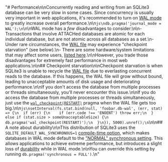 "# Performance\n\nConcurrently reading and writing from an SQLite3 database can be very slow in some cases. Since concurrency is usually very important in web applications, it's recommended to turn on [WAL mode](https://www.sqlite.org/wal.html) to greatly increase overall performance.\n\n```js\ndb.pragma('journal_mode = WAL');\n```\n\nWAL mode has a *few* disadvantages to consider:\n\n- Transactions that involve ATTACHed databases are atomic for each individual database, but are not atomic across all databases as a set.\n- Under rare circumstances, the [WAL file](https://www.sqlite.org/wal.html) may experience \"checkpoint starvation\" (see below).\n- There are some hardware/system limitations that may affect some users, [listed here](https://www.sqlite.org/wal.html).\n\nHowever, you trade those disadvantages for extremely fast performance in most web applications.\n\n## Checkpoint starvation\n\nCheckpoint starvation is when SQLite3 is unable to recycle the [WAL file](https://www.sqlite.org/wal.html) due to everlasting concurrent reads to the database. If this happens, the WAL file will grow without bound, leading to unacceptable amounts of disk usage and deteriorating performance.\n\nIf you don't access the database from multiple processes or threads simultaneously, you'll never encounter this issue.\n\nIf you do access the database from multiple processes or threads simultaneously, just use the [`wal_checkpoint(RESTART)`](https://www.sqlite.org/pragma.html#pragma_wal_checkpoint) pragma when the WAL file gets too big.\n\n```js\nsetInterval(fs.stat.bind(null, 'foobar.db-wal', (err, stat) => {\n  if (err) {\n    if (err.code !== 'ENOENT') throw err;\n  } else if (stat.size > someUnacceptableSize) {\n    db.pragma('wal_checkpoint(RESTART)');\n  }\n}), 5000).unref();\n```\n\n## A note about durability\n\nThis distribution of SQLite3 uses the `SQLITE_DEFAULT_WAL_SYNCHRONOUS=1` [compile-time option](https://sqlite.org/compile.html#default_wal_synchronous), which makes databases in WAL mode default to the [\"NORMAL\" synchronous setting](https://sqlite.org/pragma.html#pragma_synchronous). This allows applications to achieve extreme performance, but introduces a slight loss of [durability](https://en.wikipedia.org/wiki/Durability_(database_systems)) while in WAL mode.\n\nYou can override this setting by running `db.pragma('synchronous = FULL')`.\n"